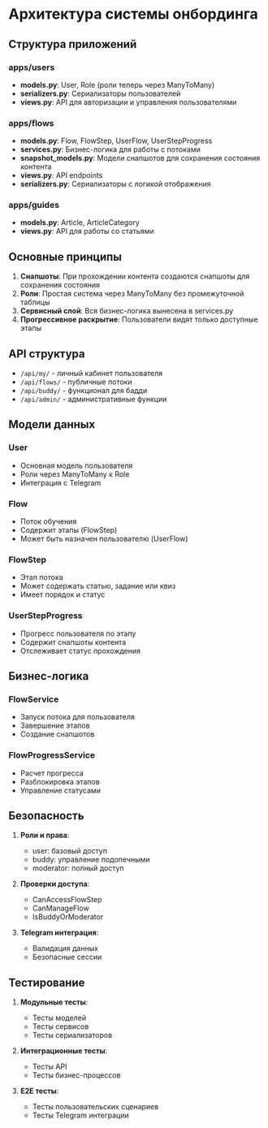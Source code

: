 # Архитектура системы онбординга

## Структура приложений

### apps/users
- **models.py**: User, Role (роли теперь через ManyToMany)
- **serializers.py**: Сериализаторы пользователей
- **views.py**: API для авторизации и управления пользователями

### apps/flows
- **models.py**: Flow, FlowStep, UserFlow, UserStepProgress
- **services.py**: Бизнес-логика для работы с потоками
- **snapshot_models.py**: Модели снапшотов для сохранения состояния контента
- **views.py**: API endpoints
- **serializers.py**: Сериализаторы с логикой отображения

### apps/guides
- **models.py**: Article, ArticleCategory
- **views.py**: API для работы со статьями

## Основные принципы

1. **Снапшоты**: При прохождении контента создаются снапшоты для сохранения состояния
2. **Роли**: Простая система через ManyToMany без промежуточной таблицы
3. **Сервисный слой**: Вся бизнес-логика вынесена в services.py
4. **Прогрессивное раскрытие**: Пользователи видят только доступные этапы

## API структура

- `/api/my/` - личный кабинет пользователя
- `/api/flows/` - публичные потоки
- `/api/buddy/` - функционал для бадди
- `/api/admin/` - административные функции

## Модели данных

### User
- Основная модель пользователя
- Роли через ManyToMany к Role
- Интеграция с Telegram

### Flow
- Поток обучения
- Содержит этапы (FlowStep)
- Может быть назначен пользователю (UserFlow)

### FlowStep
- Этап потока
- Может содержать статью, задание или квиз
- Имеет порядок и статус

### UserStepProgress
- Прогресс пользователя по этапу
- Содержит снапшоты контента
- Отслеживает статус прохождения

## Бизнес-логика

### FlowService
- Запуск потока для пользователя
- Завершение этапов
- Создание снапшотов

### FlowProgressService
- Расчет прогресса
- Разблокировка этапов
- Управление статусами

## Безопасность

1. **Роли и права**:
   - user: базовый доступ
   - buddy: управление подопечными
   - moderator: полный доступ

2. **Проверки доступа**:
   - CanAccessFlowStep
   - CanManageFlow
   - IsBuddyOrModerator

3. **Telegram интеграция**:
   - Валидация данных
   - Безопасные сессии

## Тестирование

1. **Модульные тесты**:
   - Тесты моделей
   - Тесты сервисов
   - Тесты сериализаторов

2. **Интеграционные тесты**:
   - Тесты API
   - Тесты бизнес-процессов

3. **E2E тесты**:
   - Тесты пользовательских сценариев
   - Тесты Telegram интеграции 
